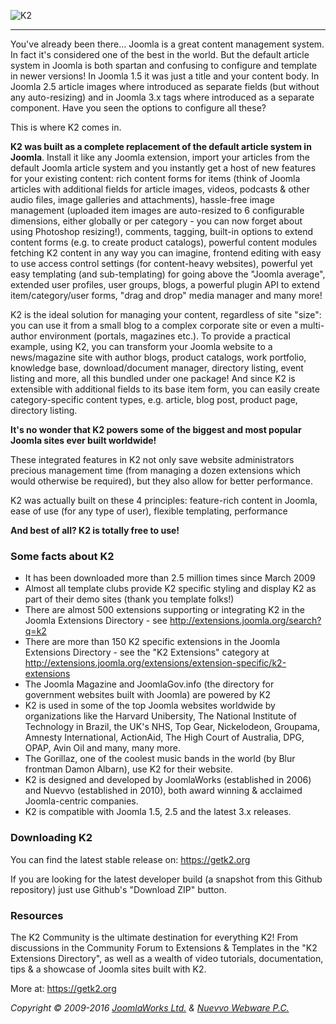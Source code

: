 ![K2](https://getk2.org/assets/files/logo/k2_logo.png)
***

You've already been there... Joomla is a great content management system. In fact it's considered one of the best in the world. But the default article system in Joomla is both spartan and confusing to configure and template in newer versions! In Joomla 1.5 it was just a title and your content body. In Joomla 2.5 article images where introduced as separate fields (but without any auto-resizing) and in Joomla 3.x tags where introduced as a separate component. Have you seen the options to configure all these?

This is where K2 comes in.

**K2 was built as a complete replacement of the default article system in Joomla**. Install it like any Joomla extension, import your articles from the default Joomla article system and you instantly get a host of new features for your existing content: rich content forms for items (think of Joomla articles with additional fields for article images, videos, podcasts & other audio files, image galleries and attachments), hassle-free image management (uploaded item images are auto-resized to 6 configurable dimensions, either globally or per category - you can now forget about using Photoshop resizing!), comments, tagging, built-in options to extend content forms (e.g. to create product catalogs), powerful content modules fetching K2 content in any way you can imagine, frontend editing with easy to use access control settings (for content-heavy websites), powerful yet easy templating (and sub-templating) for going above the "Joomla average", extended user profiles, user groups, blogs, a powerful plugin API to extend item/category/user forms, "drag and drop" media manager and many more!

K2 is the ideal solution for managing your content, regardless of site "size": you can use it from a small blog to a complex corporate site or even a multi-author environment (portals, magazines etc.). To provide a practical example, using K2, you can transform your Joomla website to a news/magazine site with author blogs, product catalogs, work portfolio, knowledge base, download/document manager, directory listing, event listing and more, all this bundled under one package! And since K2 is extensible with additional fields to its base item form, you can easily create category-specific content types, e.g. article, blog post, product page, directory listing.

**It's no wonder that K2 powers some of the biggest and most popular Joomla sites ever built worldwide!**

These integrated features in K2 not only save website administrators precious management time (from managing a dozen extensions which would otherwise be required), but they also allow for better performance.

K2 was actually built on these 4 principles: feature-rich content in Joomla, ease of use (for any type of user), flexible templating, performance

**And best of all? K2 is totally free to use!**

### Some facts about K2
* It has been downloaded more than 2.5 million times since March 2009
* Almost all template clubs provide K2 specific styling and display K2 as part of their demo sites (thank you template folks!)
* There are almost 500 extensions supporting or integrating K2 in the Joomla Extensions Directory - see http://extensions.joomla.org/search?q=k2
* There are more than 150 K2 specific extensions in the Joomla Extensions Directory - see the "K2 Extensions" category at http://extensions.joomla.org/extensions/extension-specific/k2-extensions
* The Joomla Magazine and JoomlaGov.info (the directory for government websites built with Joomla) are powered by K2
* K2 is used in some of the top Joomla websites worldwide by organizations like the Harvard Unibersity, The National Institute of Technology in Brazil, the UK's NHS, Top Gear, Nickelodeon, Groupama, Amnesty International, ActionAid, The High Court of Australia, DPG, OPAP, Avin Oil and many, many more.
* The Gorillaz, one of the coolest music bands in the world (by Blur frontman Damon Albarn), use K2 for their website.
* K2 is designed and developed by JoomlaWorks (established in 2006) and Nuevvo (established in 2010), both award winning & acclaimed Joomla-centric companies.
* K2 is compatible with Joomla 1.5, 2.5 and the latest 3.x releases.

### Downloading K2
You can find the latest stable release on: https://getk2.org

If you are looking for the latest developer build (a snapshot from this Github repository) just use Github's "Download ZIP" button.

### Resources
The K2 Community is the ultimate destination for everything K2! From discussions in the Community Forum to Extensions & Templates in the "K2 Extensions Directory", as well as a wealth of video tutorials, documentation, tips & a showcase of Joomla sites built with K2.

More at: https://getk2.org

*Copyright &copy; 2009-2016 [JoomlaWorks Ltd.](http://www.joomlaworks.net) & [Nuevvo Webware P.C.](http://nuevvo.com)*
